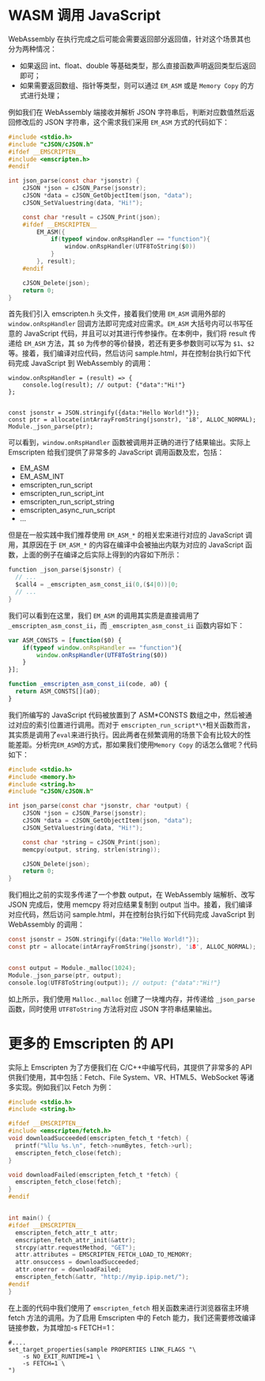 # WASM 调用 JavaScript

WebAssembly 在执行完成之后可能会需要返回部分返回值，针对这个场景其也分为两种情况：

- 如果返回 int、float、double 等基础类型，那么直接函数声明返回类型后返回即可；
- 如果需要返回数组、指针等类型，则可以通过 `EM_ASM` 或是 `Memory Copy` 的方式进行处理；

例如我们在 WebAssembly 端接收并解析 JSON 字符串后，判断对应数值然后返回修改后的 JSON 字符串，这个需求我们采用 `EM_ASM` 方式的代码如下：

```c
#include <stdio.h>
#include "cJSON/cJSON.h"
#ifdef __EMSCRIPTEN__
#include <emscripten.h>
#endif

int json_parse(const char *jsonstr) {
    cJSON *json = cJSON_Parse(jsonstr);
    cJSON *data = cJSON_GetObjectItem(json, "data");
    cJSON_SetValuestring(data, "Hi!");

    const char *result = cJSON_Print(json);
    #ifdef __EMSCRIPTEN__
        EM_ASM({
            if(typeof window.onRspHandler == "function"){
                window.onRspHandler(UTF8ToString($0))
            }
        }, result);
    #endif

    cJSON_Delete(json);
    return 0;
}
```

首先我们引入 emscripten.h 头文件，接着我们使用 `EM_ASM` 调用外部的 `window.onRspHandler` 回调方法即可完成对应需求。`EM_ASM` 大括号内可以书写任意的 JavaScript 代码，并且可以对其进行传参操作。在本例中，我们将 result 传递给 `EM_ASM` 方法，其 `$0` 为传参的等价替换，若还有更多参数则可以写为 `$1`、`$2`等。接着，我们编译对应代码，然后访问 sample.html，并在控制台执行如下代码完成 JavaScript 到 WebAssembly 的调用：

```
window.onRspHandler = (result) => {
    console.log(result); // output: {"data":"Hi!"}
};


const jsonstr = JSON.stringify({data:"Hello World!"});
const ptr = allocate(intArrayFromString(jsonstr), 'i8', ALLOC_NORMAL);
Module._json_parse(ptr);
```

可以看到，`window.onRspHandler` 函数被调用并正确的进行了结果输出。实际上 Emscripten 给我们提供了非常多的 JavaScript 调用函数及宏，包括：

- EM_ASM
- EM_ASM_INT
- emscripten_run_script
- emscripten_run_script_int
- emscripten_run_script_string
- emscripten_async_run_script
- …

但是在一般实践中我们推荐使用 `EM_ASM_*` 的相关宏来进行对应的 JavaScript 调用，其原因在于 `EM_ASM_*` 的内容在编译中会被抽出内联为对应的 JavaScript 函数，上面的例子在编译之后实际上得到的内容如下所示：

```c
function _json_parse($jsonstr) {
  // ...
  $call4 = _emscripten_asm_const_ii(0,($4|0))|0;
  // ...
}
```

我们可以看到在这里，我们 `EM_ASM` 的调用其实质是直接调用了 `_emscripten_asm_const_ii`，而 `_emscripten_asm_const_ii` 函数内容如下：

```js
var ASM_CONSTS = [function($0) {
    if(typeof window.onRspHandler == "function"){
        window.onRspHandler(UTF8ToString($0))
    }
}];

function _emscripten_asm_const_ii(code, a0) {
  return ASM_CONSTS[](a0);
}
```

我们所编写的 JavaScript 代码被放置到了 ASM*CONSTS 数组之中，然后被通过对应的索引位置进行调用。而对于 `emscripten_run_script*\*`相关函数而言，其实质是调用了`eval`来进行执行。因此两者在频繁调用的场景下会有比较大的性能差距。分析完`EM_ASM`的方式，那如果我们使用`Memory Copy` 的话怎么做呢？代码如下：

```c
#include <stdio.h>
#include <memory.h>
#include <string.h>
#include "cJSON/cJSON.h"

int json_parse(const char *jsonstr, char *output) {
    cJSON *json = cJSON_Parse(jsonstr);
    cJSON *data = cJSON_GetObjectItem(json, "data");
    cJSON_SetValuestring(data, "Hi!");

    const char *string = cJSON_Print(json);
    memcpy(output, string, strlen(string));

    cJSON_Delete(json);
    return 0;
}
```

我们相比之前的实现多传递了一个参数 output，在 WebAssembly 端解析、改写 JSON 完成后，使用 memcpy 将对应结果复制到 output 当中。接着，我们编译对应代码，然后访问 sample.html，并在控制台执行如下代码完成 JavaScript 到 WebAssembly 的调用：

```c
const jsonstr = JSON.stringify({data:"Hello World!"});
const ptr = allocate(intArrayFromString(jsonstr), 'i8', ALLOC_NORMAL);


const output = Module._malloc(1024);
Module._json_parse(ptr, output);
console.log(UTF8ToString(output)); // output: {"data":"Hi!"}
```

如上所示，我们使用 `Malloc._malloc` 创建了一块堆内存，并传递给 `_json_parse` 函数，同时使用 `UTF8ToString` 方法将对应 JSON 字符串结果输出。

# 更多的 Emscripten 的 API

实际上 Emscripten 为了方便我们在 C/C++中编写代码，其提供了非常多的 API 供我们使用，其中包括：Fetch、File System、VR、HTML5、WebSocket 等诸多实现。例如我们以 Fetch 为例：

```c
#include <stdio.h>
#include <string.h>

#ifdef __EMSCRIPTEN__
#include <emscripten/fetch.h>
void downloadSucceeded(emscripten_fetch_t *fetch) {
  printf("%llu %s.\n", fetch->numBytes, fetch->url);
  emscripten_fetch_close(fetch);
}

void downloadFailed(emscripten_fetch_t *fetch) {
  emscripten_fetch_close(fetch);
}
#endif


int main() {
#ifdef __EMSCRIPTEN__
  emscripten_fetch_attr_t attr;
  emscripten_fetch_attr_init(&attr);
  strcpy(attr.requestMethod, "GET");
  attr.attributes = EMSCRIPTEN_FETCH_LOAD_TO_MEMORY;
  attr.onsuccess = downloadSucceeded;
  attr.onerror = downloadFailed;
  emscripten_fetch(&attr, "http://myip.ipip.net/");
#endif
}
```

在上面的代码中我们使用了 `emscripten_fetch` 相关函数来进行浏览器宿主环境 fetch 方法的调用。为了启用 Emscripten 中的 Fetch 能力，我们还需要修改编译链接参数，为其增加-s FETCH=1：

```
#....
set_target_properties(sample PROPERTIES LINK_FLAGS "\
    -s NO_EXIT_RUNTIME=1 \
    -s FETCH=1 \
")
```
